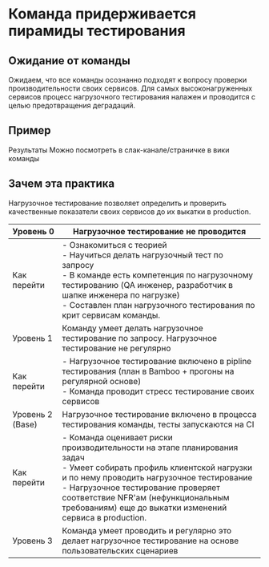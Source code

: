# Команда придерживается пирамиды тестирования

## Ожидание от команды

Ожидаем, что все команды осознанно подходят к вопросу проверки производительности своих сервисов. Для самых
высоконагруженных сервисов процесс нагрузочного тестирования налажен и проводится с целью предотвращения деградаций.

## Пример

Результаты Можно посмотреть в слак-канале/страничке в вики команды

## Зачем эта практика

Нагрузочное тестирование позволяет определить и проверить качественные показатели своих сервисов до их выкатки в
production.

| Уровень 0        | Нагрузочное тестирование не проводится                                                                                                                                                                                                                                                                            |
|------------------|-------------------------------------------------------------------------------------------------------------------------------------------------------------------------------------------------------------------------------------------------------------------------------------------------------------------|
| Как перейти      | - Ознакомиться с теорией<br/>- Научиться делать нагрузочный тест по запросу<br/>- В команде есть компетенция по нагрузочному тестированию (QA инженер, разработчик в шапке инженера по нагрузке)<br/>- Составлен план нагрузочного тестирования по крит сервисам команды.                                         |
| Уровень 1        | Команду умеет делать нагрузочное тестирование по запросу. Нагрузочное тестирование не регулярно                                                                                                                                                                                                                   |
| Как перейти      | - Нагрузочное тестирование включено в pipline тестирования (план в Bamboo + прогоны на регулярной основе)<br/>- Команда проводит стресс тестирование своих сервисов                                                                                                                                               |
| Уровень 2 (Base) | Нагрузочное тестирование включено в процесса тестирования команды, тесты запускаются на CI                                                                                                                                                                                                                        |
| Как перейти      | - Команда оценивает риски производительности на этапе планирования задач<br/>- Умеет собирать профиль клиентской нагрузки и по нему проводить нагрузочное тестирование<br/>- Нагрузочное тестирование проверяет соответствие NFR'ам (нефункциональным требованиям) еще до выкатки изменений сервиса в production. |
| Уровень 3        | Команда умеет проводить и регулярно это делает нагрузочное тестирование на основе пользовательских сценариев                                                                                                                                                                                                      |
